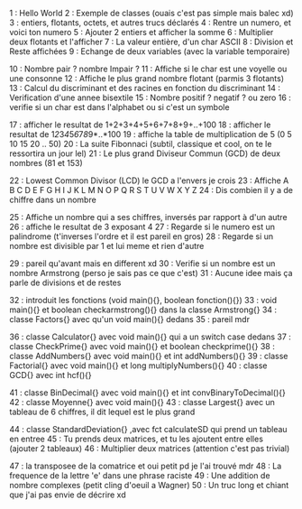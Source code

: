 1	: Hello World
2	: Exemple de classes (ouais c'est pas simple mais balec xd)
3	: entiers, flotants, octets, et autres trucs déclarés
4	: Rentre un numero, et voici ton numero
5	: Ajouter 2 entiers et afficher la somme
6	: Multiplier deux flotants et l'afficher
7	: La valeur entière, d'un char ASCII
8	: Division et Reste affichées
9	: Echange de deux variables (avec la variable temporaire)

10	: Nombre pair ? nombre Impair ?
11	: Affiche si le char est une voyelle ou une consonne
12	: Affiche le plus grand nombre flotant (parmis 3 flotants)
13	: Calcul du discriminant et des racines en fonction du discriminant
14	: Verification d'une annee bisextile
15	: Nombre positif ? negatif ? ou zero
16	: verifie si un char est dans l'alphabet ou si c'est un symbole

17	: afficher le resultat de 1+2+3+4+5+6+7+8+9+..+100
18	: afficher le resultat de 1*2*3*4*5*6*7*8*9*..*100
19	: affiche la table de multiplication de 5 (0 5 10 15 20 .. 50)
20	: La suite Fibonnaci (subtil, classique et cool, on te le ressortira un jour lel)
21	: Le plus grand Diviseur Commun (GCD) de deux nombres (81 et 153)

22	: Lowest Common Divisor (LCD) le GCD a l'envers je crois
23	: Affiche A B C D E F G H I J K L M N O P Q R S T U V W X Y Z
24	: Dis combien il y a de chiffre dans un nombre

25	: Affiche un nombre qui a ses chiffres, inversés par rapport à d'un autre
26	: affiche le resultat de 3 exposant 4
27	: Regarde si le numero est un palindrome (t'inverses l'ordre et il est pareil en gros)
28	: Regarde si un nombre est divisible par 1 et lui meme et rien d'autre

29	: pareil qu'avant mais en different xd
30	: Verifie si un nombre est un nombre Armstrong (perso je sais pas ce que c'est)
31	: Aucune idee mais ça parle de divisions et de restes

32	: introduit les fonctions (void main(){}, boolean fonction(){})
33	: void main(){} et boolean checkarmstrong(){} dans la classe Armstrong{}
34	: classe Factors{} avec qu'un void main(){} dedans
35	: pareil mdr

36	: classe Calculator{} avec void main(){} qui a un switch case dedans
37	: classe CheckPrime{} avec void main(){} et boolean checkprime(){}
38	: classe AddNumbers{} avec void main(){} et int addNumbers(){}
39	: classe Factorial{}  avec void main(){} et long multiplyNumbers(){}
40	: classe GCD{}        avec int  hcf(){}

41	: classe BinDecimal{} avec void main(){} et int convBinaryToDecimal(){}
42	: classe Moyenne{} avec void main(){}
43	: classe Largest{} avec un tableau de 6 chiffres, il dit lequel est le plus grand

44	: classe StandardDeviation{} ,avec fct calculateSD qui prend un tableau en entree
45	: Tu prends deux matrices, et tu les ajoutent entre elles (ajouter 2 tableaux)
46	: Multiplier deux matrices (attention c'est pas trivial)

47	: la transposee de la comatrice et oui petit pd je l'ai trouvé mdr
48	: La frequence de la lettre 'e' dans une phrase raciste
49	: Une addition de nombre complexes (petit cling d'oeuil a Wagner)
50	: Un truc long et chiant que j'ai pas envie de décrire xd
